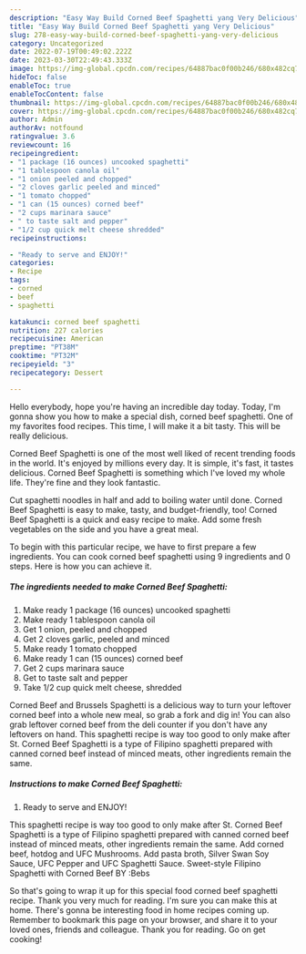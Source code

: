 ```yaml
---
description: "Easy Way Build Corned Beef Spaghetti yang Very Delicious"
title: "Easy Way Build Corned Beef Spaghetti yang Very Delicious"
slug: 278-easy-way-build-corned-beef-spaghetti-yang-very-delicious
category: Uncategorized
date: 2022-07-19T00:49:02.222Z
date: 2023-03-30T22:49:43.333Z
image: https://img-global.cpcdn.com/recipes/64887bac0f00b246/680x482cq70/corned-beef-spaghetti-recipe-main-photo.jpg
hideToc: false
enableToc: true
enableTocContent: false
thumbnail: https://img-global.cpcdn.com/recipes/64887bac0f00b246/680x482cq70/corned-beef-spaghetti-recipe-main-photo.jpg
cover: https://img-global.cpcdn.com/recipes/64887bac0f00b246/680x482cq70/corned-beef-spaghetti-recipe-main-photo.jpg
author: Admin
authorAv: notfound
ratingvalue: 3.6
reviewcount: 16
recipeingredient:
- "1 package (16 ounces) uncooked spaghetti"
- "1 tablespoon canola oil"
- "1 onion peeled and chopped"
- "2 cloves garlic peeled and minced"
- "1 tomato chopped"
- "1 can (15 ounces) corned beef"
- "2 cups marinara sauce"
- " to taste salt and pepper"
- "1/2 cup quick melt cheese shredded"
recipeinstructions:

- "Ready to serve and ENJOY!"
categories:
- Recipe
tags:
- corned
- beef
- spaghetti

katakunci: corned beef spaghetti 
nutrition: 227 calories
recipecuisine: American
preptime: "PT38M"
cooktime: "PT32M"
recipeyield: "3"
recipecategory: Dessert

---
```



Hello everybody, hope you're having an incredible day today. Today, I'm gonna show you how to make a special dish, corned beef spaghetti. One of my favorites food recipes. This time, I will make it a bit tasty. This will be really delicious.

Corned Beef Spaghetti is one of the most well liked of recent trending foods in the world. It's enjoyed by millions every day. It is simple, it's fast, it tastes delicious. Corned Beef Spaghetti is something which I've loved my whole life. They're fine and they look fantastic.

Cut spaghetti noodles in half and add to boiling water until done. Corned Beef Spaghetti is easy to make, tasty, and budget-friendly, too! Corned Beef Spaghetti is a quick and easy recipe to make. Add some fresh vegetables on the side and you have a great meal.


To begin with this particular recipe, we have to first prepare a few ingredients. You can cook corned beef spaghetti using 9 ingredients and 0 steps. Here is how you can achieve it.

<!--inarticleads1-->

##### The ingredients needed to make Corned Beef Spaghetti:

1. Make ready 1 package (16 ounces) uncooked spaghetti
1. Make ready 1 tablespoon canola oil
1. Get 1 onion, peeled and chopped
1. Get 2 cloves garlic, peeled and minced
1. Make ready 1 tomato chopped
1. Make ready 1 can (15 ounces) corned beef
1. Get 2 cups marinara sauce
1. Get  to taste salt and pepper
1. Take 1/2 cup quick melt cheese, shredded


Corned Beef and Brussels Spaghetti is a delicious way to turn your leftover corned beef into a whole new meal, so grab a fork and dig in! You can also grab leftover corned beef from the deli counter if you don&#39;t have any leftovers on hand. This spaghetti recipe is way too good to only make after St. Corned Beef Spaghetti is a type of Filipino spaghetti prepared with canned corned beef instead of minced meats, other ingredients remain the same. 

<!--inarticleads2-->

##### Instructions to make Corned Beef Spaghetti:


1. Ready to serve and ENJOY!

This spaghetti recipe is way too good to only make after St. Corned Beef Spaghetti is a type of Filipino spaghetti prepared with canned corned beef instead of minced meats, other ingredients remain the same. Add corned beef, hotdog and UFC Mushrooms. Add pasta broth, Silver Swan Soy Sauce, UFC Pepper and UFC Spaghetti Sauce. Sweet-style Filipino Spaghetti with Corned Beef BY :Bebs 

So that's going to wrap it up for this special food corned beef spaghetti recipe. Thank you very much for reading. I'm sure you can make this at home. There's gonna be interesting food in home recipes coming up. Remember to bookmark this page on your browser, and share it to your loved ones, friends and colleague. Thank you for reading. Go on get cooking!
